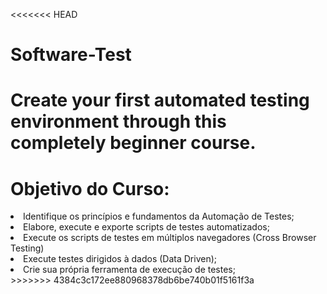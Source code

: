 <<<<<<< HEAD
# Software-Test
Create your first automated testing environment through this completely beginner course.
=======
<h1>Objetivo do Curso:</h1>

<li> Identifique os princípios e fundamentos da Automação de Testes;</li>

<li>Elabore, execute e exporte scripts de testes automatizados;</li>

<li>Execute os scripts de testes em múltiplos navegadores (Cross Browser Testing)</li>

<li>Execute testes dirigidos à dados (Data Driven);</li>

<li>Crie sua própria ferramenta de execução de testes;</li>
>>>>>>> 4384c3c172ee880968378db6be740b01f5161f3a
